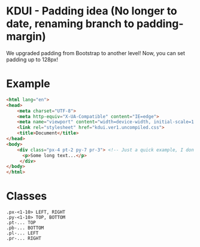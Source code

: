 # KDUI - Padding idea (No longer to date, renaming branch to padding-margin)
We upgraded padding from Bootstrap to another level! Now, you can set padding up to 128px!

# Example
```html
<html lang="en">
<head>
    <meta charset="UTF-8">
    <meta http-equiv="X-UA-Compatible" content="IE=edge">
    <meta name="viewport" content="width=device-width, initial-scale=1.0">
    <link rel="stylesheet" href="kdui.ver1.uncompiled.css">
    <title>Document</title>
</head>
<body>
    <div class="px-4 pt-2 py-7 pr-3"> <!-- Just a quick example, I don't want to tell you what every class do -->
      <p>Some long text...</p>
     </div>
</body>
</html>
```

# Classes
```
.px-<1-10> LEFT, RIGHT
.py-<1-10> TOP, BOTTOM
.pt-... TOP
.pb-... BOTTOM
.pl-... LEFT
.pr-... RIGHT
```

